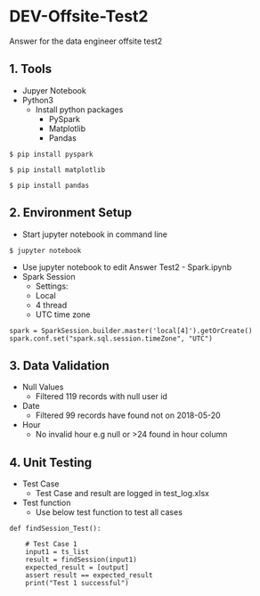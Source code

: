 # DEV-Offsite-Test2
Answer for the data engineer offsite test2

## 1. Tools
* Jupyer Notebook
* Python3
  * Install python packages
    * PySpark
    * Matplotlib
    * Pandas
```
$ pip install pyspark
```
```
$ pip install matplotlib
```
```
$ pip install pandas
```
## 2. Environment Setup
- Start jupyter notebook in command line
```
$ jupyter notebook
```
- Use jupyter notebook to edit Answer Test2 - Spark.ipynb
- Spark Session
    - Settings:
    - Local
    - 4 thread
    - UTC time zone
```
spark = SparkSession.builder.master('local[4]').getOrCreate()
spark.conf.set("spark.sql.session.timeZone", "UTC")
```
## 3. Data Validation
- Null Values
     - Filtered 119 records with null user id
- Date
     - Filtered 99 records have found not on 2018-05-20
- Hour
    - No invalid hour e.g null or >24 found in hour column

## 4. Unit Testing
- Test Case
    - Test Case and result are logged in test_log.xlsx
- Test function
    - Use below test function to test all cases
```
def findSession_Test():

    # Test Case 1
    input1 = ts_list
    result = findSession(input1)
    expected_result = [output]
    assert result == expected_result
    print("Test 1 successful")
```    
